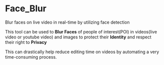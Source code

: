 # Face_Blur
Blur faces on live video in real-time by utilizing face detection  

This tool can be used to **Blur Faces** of people of interest(POI) in videos(live video or youtube video) and images to protect their **Identity** and respect their right to **Privacy**  

This can drastically help reduce editing time on videos by automating a very time-consuming process. 
